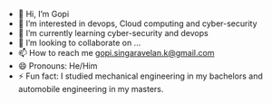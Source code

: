 - 👋 Hi, I’m Gopi
- 👀 I’m interested in devops, Cloud computing and cyber-security
- 🌱 I’m currently learning cyber-security and devops
- 💞️ I’m looking to collaborate on ...
- 📫 How to reach me gopi.singaravelan.k@gmail.com
- 😄 Pronouns: He/Him
- ⚡ Fun fact: I studied mechanical engineering in my bachelors and automobile engineering in my masters. 

<!---
Gopi-eng2202/Gopi-eng2202 is a ✨ special ✨ repository because its `README.md` (this file) appears on your GitHub profile.
You can click the Preview link to take a look at your changes.
--->
